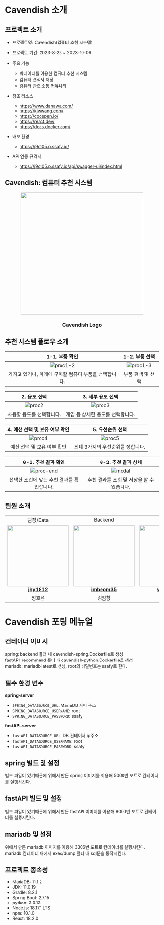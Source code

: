 # Cavendish 소개

## 프로젝트 소개

- 프로젝트명: Cavendish(컴퓨터 추천 시스템)

- 프로젝트 기간: 2023-8-23 ~ 2023-10-06

- 주요 기능
    - 빅데이터를 이용한 컴퓨터 추천 시스템
    - 컴퓨터 견적서 저장
    - 컴퓨터 관련 소통 커뮤니티

- 참조 리소스
    - https://www.danawa.com/
    - https://kjwwang.com/
    - https://codepen.io/
    - https://react.dev/
    - https://docs.docker.com/

- 배포 환경
    - https://j9c105.p.ssafy.io/

- API 연동 규격서
    - https://j9c105.p.ssafy.io/api/swagger-ui/index.html


## Cavendish: 컴퓨터 추천 시스템
<div align=center>
  <img src="/uploads/46e3c3c15b318d81ca318b4684682339/logo.png" height="400" width="400" />
  <h3>Cavendish Logo</p>
</div>

## 추천 시스템 플로우 소개
|1-1. 부품 확인|1-2. 부품 선택|
|:---:|:---:|
|![proc1-2](/uploads/3b3fafda12678f30de8f57b4106a85bb/proc1-2.jpg)|![proc1-3](/uploads/802bd7c92bc0dea8831602c8bbfea5f7/proc1-3.jpg)|
|가지고 있거나, 미래에 구매할 컴퓨터 부품을 선택합니다.|부품 검색 및 선택|

|2. 용도 선택|3. 세부 용도 선택|
|:---:|:---:|
|![proc2](/uploads/85d48f95d407bac6050bac94aa526e55/proc2.png)|![proc3](/uploads/bfdc960eb29ed70579a69cbffe4c8680/proc3.jpg)|
|사용할 용도를 선택합니다.|게임 등 상세한 용도를 선택합니다.|

|4. 예산 선택 및 보유 여부 확인|5. 우선순위 선택|
|:---:|:---:|
|![proc4](/uploads/ef315e002ec83415c2221412d6af012e/proc4.jpg)|![proc5](/uploads/bd8cbae38fb0111f3ff1ac29d468afd7/proc5.jpg)|
|예산 선택 및 보유 여부 확인|최대 3가지의 우선순위를 정합니다.|

|6-1. 추천 결과 확인|6-2. 추천 결과 상세|
|:---:|:---:|
|![proc-end](/uploads/62144088223e973671bef4499d2433d5/proc-end.jpg)|![modal](/uploads/844d54cd0f2e218073acd13c8e83c27e/modal.jpg)|
|선택한 조건에 맞는 추천 결과를 확인합니다.|추천 결과를 조회 및 저장을 할 수 있습니다.|

## 팀원 소개

<table align="center">
    <tr align="center">
        <td>
            팀장/Data
        </td>
        <td>
            Backend
        </td>
        <td>
            CI/CD
        </td>
        <td>
            Frontend/Data
        </td>
        <td>
            Frontend
        </td>
        <td>
            Data
        </td>
    </tr>
    <tr align="center">
        <td style="min-width: 150px;">
            <a href="https://github.com/jhy1812">
              <img src="https://avatars.githubusercontent.com/u/122588619?v=4" width="200">
              <br />
              <b>jhy1812</b>
            </a> 
        </td>
        <td style="min-width: 150px;">
            <a href="https://github.com/imbeom35">
              <img src="https://avatars.githubusercontent.com/u/97426151?v=4" width="200">
              <br />
              <b>imbeom35</b>
            </a>
        </td>
        <td style="min-width: 150px;">
            <a href="https://github.com/wnsdlf925">
              <img src="https://avatars.githubusercontent.com/u/62425882?v=4" width="200">
              <br />
              <b>wnsdlf925</b>
            </a> 
        </td>
        <td style="min-width: 150px;">
            <a href="https://github.com/Jeongp4939">
              <img src="https://avatars.githubusercontent.com/u/86696920?v=4" width="200">
              <br />
              <b>Jeongp4939</b>
            </a> 
        </td>
        <td style="min-width: 150px;">
            <a href="https://github.com/park-js515">
              <img src="https://avatars.githubusercontent.com/u/122588631?v=4" width="200">
              <br />
              <b>park-js515</b>
            </a> 
        </td>
        <td style="min-width: 150px;">
            <a href="https://github.com/yangJin-H">
              <img src="https://avatars.githubusercontent.com/u/68081743?v=4" width="200">
              <br />
              <b>yangJin-H</b>
            </a> 
        </td>
    </tr>
    <tr align="center">
        <td>
            정호윤
        </td>
        <td>
            김범창
        </td>
        <td>
            권준일
        </td>
        <td>
            박정훈
        </td>
        <td>
            박주성
        </td>
        <td>
            양진형
        </td>
    </tr>
</table>

# Cavendish 포팅 메뉴얼  

## 컨테이너 이미지  

spring: backend 폴더 내 cavendish-spring.Dockerfile로 생성  
fastAPI: recommend 폴더 내 cavendish-python.Dockerfile로 생성  
mariadb: mariadb:latest로 생성, root의 비밀번호는 ssafy로 한다.  


## 필수 환경 변수  

**spring-server**  

- `SPRING_DATASOURCE_URL`: MariaDB 서버 주소  
- `SPRING_DATASOURCE_USERNAME`: root    
- `SPRING_DATASOURCE_PASSWORD`: ssafy   

**fastAPI-server**  

- `fastAPI_DATASOURCE_URL`: DB 컨테이너 ip주소  
- `fastAPI_DATASOURCE_USERNAME`: root  
- `fastAPI_DATASOURCE_PASSWORD`: ssafy

## spring 빌드 및 설정  

빌드 파일이 있기때문에 위에서 만든 spring 이미지를 이용해 5000번 포트로
컨테이너를 실행시킨다.

## fastAPI 빌드 및 설정  

빌드 파일이 있기때문에 위에서 만든 fastAPI 이미지를 이용해 8000번 포트로
컨테이너를 실행시킨다.


## mariadb 및 설정  

위에서 만든 mariadb 이미지를 이용해 3306번 포트로 컨테이너를 실행시킨다.
mariadb 컨테이너 내에서 exec/dump 폴더 내 sql문을 동작시킨다.

## 프로젝트 종속성  

- MariaDB: 11.1.2  
- JDK: 11.0.19  
- Gradle: 8.2.1  
- Spring Boot: 2.7.15  
- python: 3.9.13
- Node.js: 18.17.1 LTS
- npm: 10.1.0  
- React: 18.2.0
